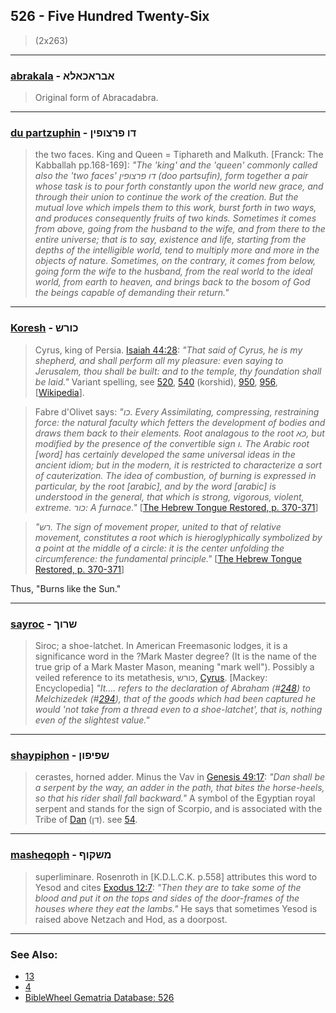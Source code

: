 ## 526 - Five Hundred Twenty-Six
> (2x263)

---

### [abrakala](/keys/ABRAKALA) - אבראכאלא
> Original form of Abracadabra.

---

### [du partzuphin](/keys/DV.PRTzVPIN) - דו פרצופין
> the two faces. King and Queen = Tiphareth and Malkuth. [Franck: The Kabballah pp.168-169]: *"The 'king' and the 'queen' commonly called also the 'two faces' דו פרצופין (doo partsufin), form together a pair whose task is to pour forth constantly upon the world new grace, and through their union to continue the work of the creation. But the mutual love which impels them to this work, burst forth in two ways, and produces consequently fruits of two kinds. Sometimes it comes from above, going from the husband to the wife, and from there to the entire universe; that is to say, existence and life, starting from the depths of the intelligible world, tend to multiply more and more in the objects of nature. Sometimes, on the contrary, it comes from below, going form the wife to the husband, from the real world to the ideal world, from earth to heaven, and brings back to the bosom of God the beings capable of demanding their return."*

---

### [Koresh](/keys/KVRSh) - כורש
> Cyrus, king of Persia. [Isaiah 44:28](http://biblehub.com/isaiah/44-28.htm): *"That said of Cyrus, he is my shepherd, and shall perform all my pleasure: even saying to Jerusalem, thou shall be built: and to the temple, thy foundation shall be laid."* Variant spelling, see [520](520), [540](540) (korshid), [950](950), [956](956), [[Wikipedia](https://en.wikipedia.org/wiki/Cyrus_the_Great)].

> Fabre d'Olivet says: *"כו. Every Assimilating, compressing, restraining force: the natural faculty which fetters the development of bodies and draws them back to their elements. Root analagous to the root כא, but modified by the presence of the convertible sign ו. The Arabic root [word] has certainly developed the same universal ideas in the ancient idiom; but in the modern, it is restricted to characterize a sort of cauterization. The idea of combustion, of burning is expressed in particular, by the root [arabic], and by the word [arabic] is understood in the general, that which is strong, vigorous, violent, extreme. כור: A furnace."* [[The Hebrew Tongue Restored, p. 370-371](https://archive.org/stream/hebraictongueres00fabriala#page/370)]

> *"רש. The sign of movement proper, united to that of relative movement, constitutes a root which is hieroglyphically symbolized by a point at the middle of a circle: it is the center unfolding the circumference: the fundamental principle."* [[The Hebrew Tongue Restored, p. 370-371](https://archive.org/stream/hebraictongueres00fabriala#page/454)]

Thus, "Burns like the Sun."

---

### [sayroc](/keys/ShRVK) - שרוך
> Siroc; a shoe-latchet. In American Freemasonic lodges, it is a significance word in the ?Mark Master degree? (It is the name of the true grip of a Mark Master Mason, meaning "mark well"). Possibly a veiled reference to its metathesis, כורש, [Cyrus](/keys/KVRSh). [Mackey: Encyclopedia] *"It.... refers to the declaration of Abraham (#[248](248)) to Melchizedek (#[294](294)), that of the goods which had been captured he would 'not take from a thread even to a shoe-latchet', that is, nothing even of the slightest value."*

---

### [shaypiphon](/keys/ShPIPVN) - שפיפון
> cerastes, horned adder. Minus the Vav in [Genesis 49:17](http://biblehub.com/genesis/49-17.htm): *"Dan shall be a serpent by the way, an adder in the path, that bites the horse-heels, so that his rider shall fall backward."* A symbol of the Egyptian royal serpent and stands for the sign of Scorpio, and is associated with the Tribe of [Dan](/keys/DN) (דן). see [54](54).

---

### [masheqoph](/keys/MShQVP) - משקוף
> superliminare. Rosenroth in [K.D.L.C.K. p.558] attributes this word to Yesod and cites [Exodus 12:7](http://biblehub.com/exodus/12-7.htm): *"Then they are to take some of the blood and put it on the tops and sides of the door-frames of the houses where they eat the lambs."* He says that sometimes Yesod is raised above Netzach and Hod, as a doorpost.

---

### See Also:

- [13](13)
- [4](4)
- [BibleWheel Gematria Database: 526](https://www.biblewheel.com//GR/GR_Database.php?SearchBy_Gematria=526)
